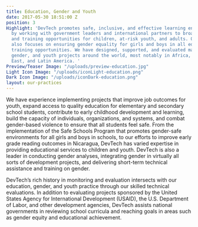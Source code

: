 ```yaml
---
title: Education, Gender and Youth
date: 2017-05-30 18:51:00 Z
position: 3
Highlight: 'DevTech promotes safe, inclusive, and effective learning environments
  by working with government leaders and international partners to broaden education
  and training opportunities for children, at-risk youth, and adults. Our practice
  also focuses on ensuring gender equality for girls and boys in all education and
  training opportunities. We have designed, supported, and evaluated major education,
  gender, and youth projects around the world, most notably in Africa, the Middle
  East, and Latin America. '
Preview/Teaser Image: "/uploads/preview-education.jpg"
Light Icon Image: "/uploads/iconLight-education.png"
Dark Icon Image: "/uploads/iconDark-education.png"
layout: our-practices
---
```


We have experience implementing projects that improve job outcomes for youth, expand access to quality education for elementary and secondary school students, contribute to early childhood development and learning, build the capacity of individuals, organizations, and systems, and combat gender-based violence to ensure that all students feel safe. From the implementation of the Safe Schools Program that promotes gender-safe environments for all girls and boys in schools, to our efforts to improve early grade reading outcomes in Nicaragua, DevTech has varied expertise in providing educational services to children and youth. DevTech is also a leader in conducting gender analyses, integrating gender in virtually all sorts of development projects, and delivering short-term technical assistance and training on gender. 

DevTech’s rich history in monitoring and evaluation intersects with our education, gender, and youth practice through our skilled technical evaluations. In addition to evaluating projects sponsored by the United States Agency for International Development (USAID), the U.S. Department of Labor, and other development agencies, DevTech assists national governments in reviewing school curricula and reaching goals in areas such as gender equity and educational achievement.  